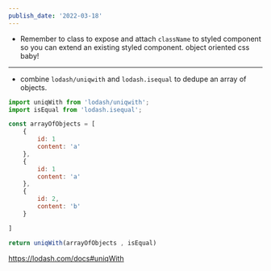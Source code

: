 ```yaml
---
publish_date: '2022-03-18'
---
```

- Remember to class to expose and attach `className` to styled component so you can extend an existing styled component. object oriented css baby!

---

- combine `lodash/uniqwith` and `lodash.isequal` to dedupe an array of objects.

```js
import uniqWith from 'lodash/uniqwith';
import isEqual from 'lodash.isequal';

const arrayOfObjects = [
	{
		id: 1
		content: 'a'
	},
	{
		id: 1
		content: 'a'
	},
	{
		id: 2,
		content: 'b'
	}

]

return uniqWith(arrayOfObjects , isEqual)
```

https://lodash.com/docs#uniqWith
